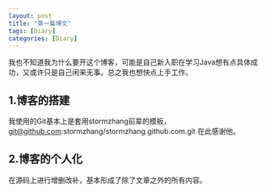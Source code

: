 ```yaml
---
layout: post
title: "第一篇博文"
tags: [Diary]
categories: [Diary]
---
```


我也不知道我为什么要开这个博客，可能是自己新入职在学习Java想有点具体成功，又或许只是自己闲来无事。总之我也想快点上手工作。

## 1.博客的搭建

我使用的Git基本上是套用stormzhang前辈的模板， git@github.com:stormzhang/stormzhang.github.com.git 在此感谢他。

## 2.博客的个人化

在源码上进行增删改补，基本形成了除了文章之外的所有内容。
